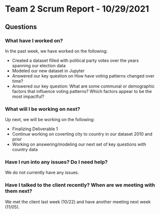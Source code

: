 # Team 2 Scrum Report - 10/29/2021

## Questions

### What have I worked on?
In the past week, we have worked on the following:
- Created a dataset filled with political party votes over the years spanning our election data
- Modeled our new dataset in Jupyter
- Answered our key question on How have voting patterns changed over time?
- Answered our key question: What are some communal or demographic factors that influence voting patterns? Which factors appear to be the most impactful? 

### What will I be working on next?
Up next, we will be working on the following:
- Finalizing Deliverable 1
- Continue working on coverting city to country in our dataset 2010 and prior
- Working on answering/modeling our next set of key questions with country data

### Have I run into any issues? Do I need help?
We do not currently have any issues.

### Have I talked to the client recently? When are we meeting with them next?
We met the client last week (10/22) and have another meeting next week (11/05).
